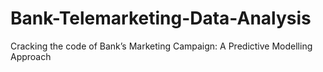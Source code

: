 # Bank-Telemarketing-Data-Analysis
Cracking the code of Bank’s Marketing Campaign: A Predictive Modelling Approach
